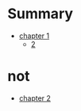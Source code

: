 # Summary

- [chapter 1](./chapter_1.md)
  - [2](./chapter_1.md)

# not
- [chapter 2](./chapter_2.md)